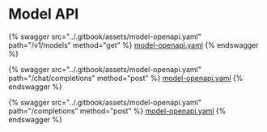 # Model API

{% swagger src="../.gitbook/assets/model-openapi.yaml" path="/v1/models" method="get" %}
[model-openapi.yaml](../.gitbook/assets/model-openapi.yaml)
{% endswagger %}

{% swagger src="../.gitbook/assets/model-openapi.yaml" path="/chat/completions" method="post" %}
[model-openapi.yaml](../.gitbook/assets/model-openapi.yaml)
{% endswagger %}

{% swagger src="../.gitbook/assets/model-openapi.yaml" path="/completions" method="post" %}
[model-openapi.yaml](../.gitbook/assets/model-openapi.yaml)
{% endswagger %}
